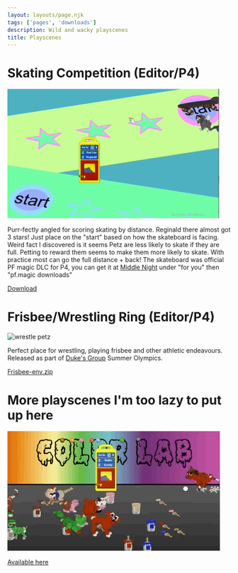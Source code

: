 ```yaml
---
layout: layouts/page.njk
tags: ['pages', 'downloads']
description: Wild and wacky playscenes
title: Playscenes
---
```

# Skating Competition (Editor/P4)

![skating cats](/public/images/ezgif-6-10cf46954f8d.gif)

Purr-fectly angled for scoring skating by distance. Reginald there almost got 3 stars! Just place on the "start" based on how the skateboard is facing. Weird fact I discovered is it seems Petz are less likely to skate if they are full. Petting to reward them seems to make them more likely to skate. With practice most can go the full distance + back! The skateboard was official PF magic DLC for P4, you can get it at [Middle Night](https://kel.rainbow-muffin.org/) under "for you" then "pf.magic downloads"

[Download](/public/downloads/skate-park.zip)


# Frisbee/Wrestling Ring (Editor/P4)

![wrestle petz](/public/images/CleanShot%202021-06-09%20at%2013.11.20.gif)

Perfect place for wrestling, playing frisbee and other athletic endeavours. Released as part of [Duke's Group](https://dj7.proboards.com/) Summer Olympics.

[Frisbee-env.zip](/public/downloads/frisbee-env.zip)


# More playscenes I'm too lazy to put up here

![](/public/images/CleanShot%202021-06-24%20at%2000.26.53.gif)


[Available here](https://github.com/melissamcewen/petz-playscenes)
